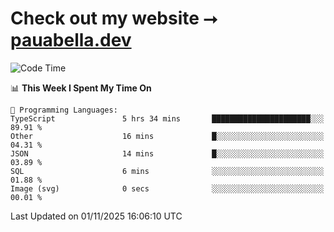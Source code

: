 # Check out my website ⭢ [pauabella.dev](https://pauabella.dev)

<!--START_SECTION:waka-->
![Code Time](http://img.shields.io/badge/Code%20Time-4%2C931%20hrs%2036%20mins-blue)

📊 **This Week I Spent My Time On** 

```text
💬 Programming Languages: 
TypeScript               5 hrs 34 mins       ██████████████████████░░░   89.91 % 
Other                    16 mins             █░░░░░░░░░░░░░░░░░░░░░░░░   04.31 % 
JSON                     14 mins             █░░░░░░░░░░░░░░░░░░░░░░░░   03.89 % 
SQL                      6 mins              ░░░░░░░░░░░░░░░░░░░░░░░░░   01.88 % 
Image (svg)              0 secs              ░░░░░░░░░░░░░░░░░░░░░░░░░   00.01 % 
```


 Last Updated on 01/11/2025 16:06:10 UTC
<!--END_SECTION:waka-->
